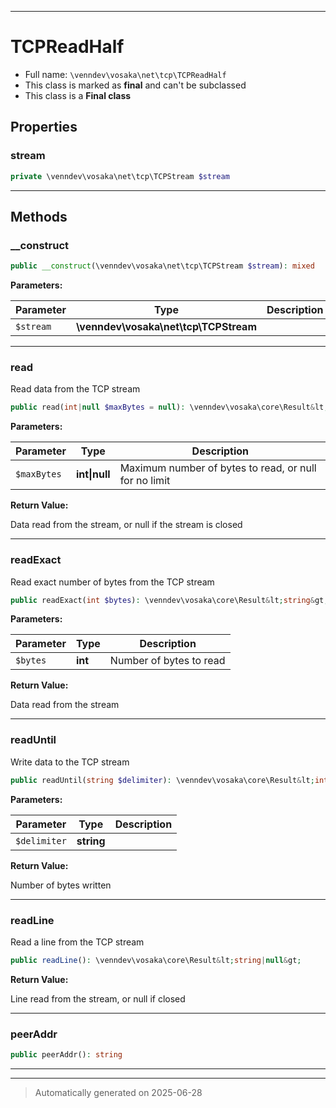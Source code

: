 ***

# TCPReadHalf





* Full name: `\venndev\vosaka\net\tcp\TCPReadHalf`
* This class is marked as **final** and can't be subclassed
* This class is a **Final class**



## Properties


### stream



```php
private \venndev\vosaka\net\tcp\TCPStream $stream
```






***

## Methods


### __construct



```php
public __construct(\venndev\vosaka\net\tcp\TCPStream $stream): mixed
```








**Parameters:**

| Parameter | Type | Description |
|-----------|------|-------------|
| `$stream` | **\venndev\vosaka\net\tcp\TCPStream** |  |





***

### read

Read data from the TCP stream

```php
public read(int|null $maxBytes = null): \venndev\vosaka\core\Result&lt;string|null&gt;
```








**Parameters:**

| Parameter | Type | Description |
|-----------|------|-------------|
| `$maxBytes` | **int&#124;null** | Maximum number of bytes to read, or null for no limit |


**Return Value:**

Data read from the stream, or null if the stream is closed




***

### readExact

Read exact number of bytes from the TCP stream

```php
public readExact(int $bytes): \venndev\vosaka\core\Result&lt;string&gt;
```








**Parameters:**

| Parameter | Type | Description |
|-----------|------|-------------|
| `$bytes` | **int** | Number of bytes to read |


**Return Value:**

Data read from the stream




***

### readUntil

Write data to the TCP stream

```php
public readUntil(string $delimiter): \venndev\vosaka\core\Result&lt;int&gt;
```








**Parameters:**

| Parameter | Type | Description |
|-----------|------|-------------|
| `$delimiter` | **string** |  |


**Return Value:**

Number of bytes written




***

### readLine

Read a line from the TCP stream

```php
public readLine(): \venndev\vosaka\core\Result&lt;string|null&gt;
```









**Return Value:**

Line read from the stream, or null if closed




***

### peerAddr



```php
public peerAddr(): string
```












***


***
> Automatically generated on 2025-06-28
